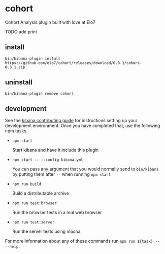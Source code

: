 # cohort

Cohort Analysis plugin built with love at Elo7

TODO add print

## install

```
bin/kibana-plugin install https://github.com/elo7/cohort/releases/download/0.0.1/cohort-0.0.1.zip
```


## uninstall

```
bin/kibana-plugin remove cohort
```


## development

See the [kibana contributing guide](https://github.com/elastic/kibana/blob/master/CONTRIBUTING.md) for instructions setting up your development environment. Once you have completed that, use the following npm tasks.

  - `npm start`

    Start kibana and have it include this plugin

  - `npm start -- --config kibana.yml`

    You can pass any argument that you would normally send to `bin/kibana` by putting them after `--` when running `npm start`

  - `npm run build`

    Build a distributable archive

  - `npm run test:browser`

    Run the browser tests in a real web browser

  - `npm run test:server`

    Run the server tests using mocha

For more information about any of these commands run `npm run ${task} -- --help`.
